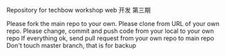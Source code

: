 Repository for techbow workshop web 开发 第三期

Please fork the main repo to your own.
Please clone from URL of your own repo.
Please change, commit and push code from your local to your own repo
If everything ok, send pull request from your own repo to main repo
Don't touch master branch, that is for backup
